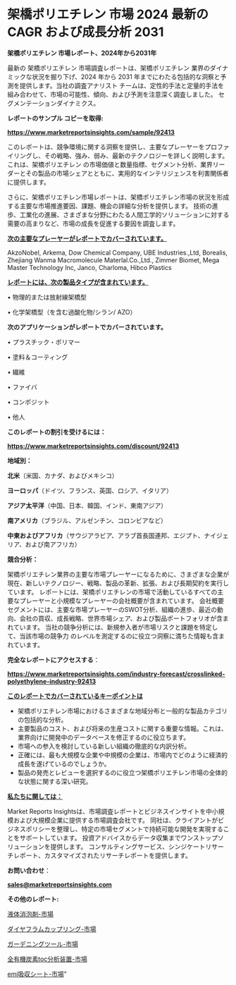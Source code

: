 # 架橋ポリエチレン 市場 2024 最新の CAGR および成長分析 2031

<strong>架橋ポリエチレン 市場レポート、2024年から2031年</strong>

最新の 架橋ポリエチレン 市場調査レポートは、架橋ポリエチレン 業界のダイナミックな状況を掘り下げ、2024 年から 2031 年までにわたる包括的な洞察と予測を提供します。当社の調査アナリスト チームは、定性的手法と定量的手法を組み合わせて、市場の可能性、傾向、および予測を注意深く調査しました。 セグメンテーションダイナミクス。



<strong>レポートのサンプル コピーを取得:</strong> <a href=https://www.marketreportsinsights.com/sample/92413>

<strong><u>https://www.marketreportsinsights.com/sample/92413</u></strong></a>

このレポートは、競争環境に関する洞察を提供し、主要なプレーヤーをプロファイリングし、その戦略、強み、弱み、最新のテクノロジーを詳しく説明します。 これは、架橋ポリエチレン の市場価値と数量指標、セグメント分析、業界リーダーとその製品の市場シェアとともに、実用的なインテリジェンスを利害関係者に提供します。

さらに、架橋ポリエチレン市場レポートは、架橋ポリエチレン市場の状況を形成する主要な市場推進要因、課題、機会の詳細な分析を提供します。 技術の進歩、工業化の進展、さまざまな分野にわたる人間工学的ソリューションに対する需要の高まりなど、市場の成長を促進する要因を調査します。



<strong><u>次の主要なプレーヤーがレポートでカバーされています。</u></strong>

AkzoNobel, Arkema, Dow Chemical Company, UBE Industries.,Ltd, Borealis, Zhejiang Wanma Macromolecule Materlal.Co.,Ltd., Zimmer Biomet, Mega Master Technology Inc, Janco, Charloma, Hibco Plastics



<strong><u><b>レポートには、次の製品タイプが含まれています。</b></u></strong>

• 物理的または放射線架橋型

• 化学架橋型（を含む過酸化物/シラン/ AZO）



<strong><b>次のアプリケーションがレポートでカバーされています。</b></strong>

• プラスチック・ポリマー

• 塗料＆コーティング

• 繊維

• ファイバ

• コンポジット

• 他人



<strong><b>このレポートの割引を受けるには：</b></strong><a href=https://www.marketreportsinsights.com/discount/92413>

<strong><u>https://www.marketreportsinsights.com/discount/92413</u></strong></a>



<strong>地域別：</strong>



<strong>北米</strong>（米国、カナダ、およびメキシコ）



<strong>ヨーロッパ</strong>（ドイツ、フランス、英国、ロシア、イタリア）



<strong>アジア太平洋</strong>（中国、日本、韓国、インド、東南アジア）



<strong>南アメリカ</strong>（ブラジル、アルゼンチン、コロンビアなど）



<strong>中東およびアフリカ</strong>（サウジアラビア、アラブ首長国連邦、エジプト、ナイジェリア、および南アフリカ）



<strong>競合分析：</strong>

架橋ポリエチレン業界の主要な市場プレーヤーになるために、さまざまな企業が現在、新しいテクノロジー、戦略、製品の革新、拡張、および長期契約を実行しています。 レポートには、架橋ポリエチレンの市場で活動しているすべての主要なプレーヤーと小規模なプレーヤーの会社概要が含まれています。 会社概要セグメントには、主要な市場プレーヤーのSWOT分析、組織の進歩、最近の動向、会社の買収、成長戦略、世界市場シェア、および製品ポートフォリオが含まれています。 当社の競争分析には、新規参入者が市場リスクと課題を特定して、当該市場の競争力 のレベルを測定するのに役立つ洞察に満ちた情報も含まれています。



<strong>完全なレポートにアクセスする</strong>：

<a href=https://www.marketreportsinsights.com/industry-forecast/crosslinked-polyethylene-industry-92413>

<strong><u>https://www.marketreportsinsights.com/industry-forecast/crosslinked-polyethylene-industry-92413</u></strong></a>



<strong><u><b>このレポートでカバーされているキーポイントは</b></u></strong>
<ul>
  <li>架橋ポリエチレン市場におけるさまざまな地域分布と一般的な製品カテゴリの包括的な分析。</li>
  <li>主要製品のコスト、および将来の生産コストに関する重要な情報。これは、業界向けに開発中のデータベースを修正するのに役立ちます。</li>
  <li>市場への参入を検討している新しい組織の徹底的な内訳分析。</li>
  <li>正確には、最も大規模な企業や中規模の企業は、市場内でどのように経済的成長を遂げているのでしょうか。</li>
  <li>製品の発売とレビューを選択するのに役立つ架橋ポリエチレン市場の全体的な状態に関する深い研究。</li>
</ul>


<strong><u><b>私たちに関しては：</b></u></strong>

Market Reports Insightsは、市場調査レポートとビジネスインサイトを中小規模および大規模企業に提供する市場調査会社です。 同社は、クライアントがビジネスポリシーを整理し、特定の市場セグメントで持続可能な開発を実現することをサポートしています。 投資アドバイスからデータ収集までワンストップソリューションを提供します。 コンサルティングサービス、シンジケートリサーチレポート、カスタマイズされたリサーチレポートを提供します。



<strong><b>お問い合わせ</b></strong>：

<a href=mailto:sales@marketreportsinsights.com>

<strong><u>sales@marketreportsinsights.com</u></strong></a>



<strong>その他のレポート:</strong>

<a href=https://www.linkedin.com/pulse/液体消泡剤-市場-2023-収益と成長ドライバー-2030-data-dive-discoveries-24-analysis-ikcsf/>液体消泡剤-市場</a>

<a href=https://www.linkedin.com/pulse/ダイヤフラムカップリング-市場-2023-最新の-cagr-および成長分析-ejrvf/>ダイヤフラムカップリング-市場</a>

<a href=https://www.linkedin.com/pulse/ガーデニングツール-市場-2030-年までの需要に焦点を当てた-2023-vivef/>ガーデニングツール-市場</a>

<a href=https://www.linkedin.com/pulse/全有機炭素toc分析装置-市場-2023-収益と成長ドライバー-2030-pr-news-hub-smwvf/>全有機炭素toc分析装置-市場</a>

<a href=https://www.linkedin.com/pulse/emi吸収シート-市場-2023-総利益と主要ベンダー-2030-analytics-achievers-24-analysis-mfypf/>emi吸収シート-市場</a>"
